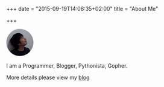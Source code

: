 +++
date = "2015-09-19T14:08:35+02:00"
title = "About Me"

+++

<img style="border-radius: 50%;width:72px;height:72px;margin:0 auto;" alt="coderzh" src="/img/coderzh.jpg"></img>

I am a Programmer, Blogger, Pythonista, Gopher.

More details please view my [blog](http://blog.coderzh.com)

